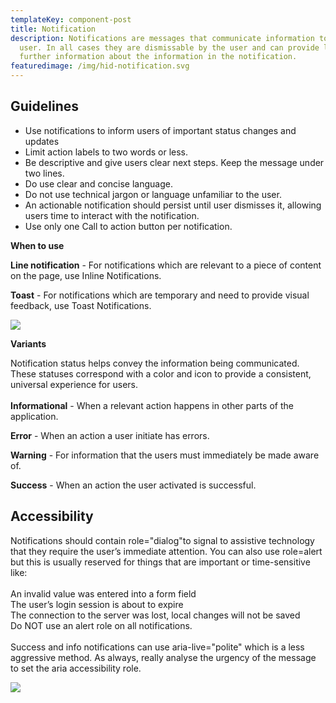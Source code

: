```yaml
---
templateKey: component-post
title: Notification
description: Notifications are messages that communicate information to the
  user. In all cases they are dismissable by the user and can provide links to
  further information about the information in the notification.
featuredimage: /img/hid-notification.svg
---
```

## **Guidelines**

* Use notifications to inform users of important status changes and updates
* Limit action labels to two words or less.
* Be descriptive and give users clear next steps. Keep the message under two lines.
* Do use clear and concise language.
* Do not use technical jargon or language unfamiliar to the user.
* An actionable notification should persist until user dismisses it, allowing users time to interact with the notification.
* Use only one Call to action button per notification.

**When to use**

**Line notification** - For notifications which are relevant to a piece of content on the page, use Inline Notifications.

**Toast** - For notifications which are temporary and need to provide visual feedback, use Toast Notifications.

![](/img/notification.png)

**Variants**

Notification status helps convey the information being communicated. These statuses correspond with a color and icon to provide a consistent, universal experience for users.\
\
**Informational** - When a relevant action happens in other parts of the application.

**Error** - When an action a user initiate has errors.

**Warning** - For information that the users must immediately be made aware of.

**Success** - When an action the user activated is successful.

## **Accessibility**

Notifications should contain role="dialog"to signal to assistive technology that they require the user’s immediate attention. You can also use role=alert but this is usually reserved for things that are important or time-sensitive like:\
\
An invalid value was entered into a form field\
The user’s login session is about to expire\
The connection to the server was lost, local changes will not be saved\
Do NOT use an alert role on all notifications.\
\
Success and info notifications can use aria-live="polite" which is a less aggressive method. As always, really analyse the urgency of the message to set the aria accessibility role.

![](blob:https://relaxed-davinci-16bcea.netlify.app/750b0ada-6f97-493e-a671-2277ecc657c6)